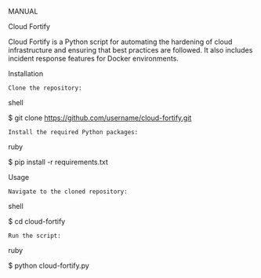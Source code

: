 MANUAL

Cloud Fortify

Cloud Fortify is a Python script for automating the hardening of cloud infrastructure and ensuring that best practices are followed. It also includes incident response features for Docker environments.

Installation

    Clone the repository:

shell

$ git clone https://github.com/username/cloud-fortify.git

    Install the required Python packages:

ruby

$ pip install -r requirements.txt

Usage

    Navigate to the cloned repository:

shell

$ cd cloud-fortify

    Run the script:

ruby

$ python cloud-fortify.py

